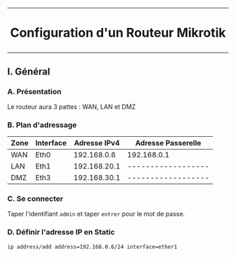 ------------------------------------------------------------------------------------
# <p align='center'> Configuration d'un Routeur Mikrotik </p>
------------------------------------------------------------------------------------
## I. Général
### A. Présentation
Le routeur aura 3 pattes : WAN, LAN et DMZ
### B. Plan d'adressage

| Zone | Interface | Adresse IPv4  | Adresse Passerelle |
|------|-----------|---------------|--------------------| 
| WAN  | Eth0      | 192.168.0.6   | 192.168.0.1        |
| LAN  | Eth1      | 192.168.20.1  | ------------------ |
| DMZ  | Eth3      | 192.168.30.1  | ------------------ |

### C. Se connecter
Taper l'identifiant `admin` et taper `entrer` pour le mot de passe.

### D. Définir l'adresse IP en Static
```
ip address/add address=192.168.0.6/24 interface=ether1
```
